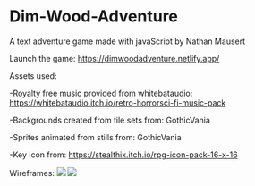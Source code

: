 # Dim-Wood-Adventure
A text adventure game made with javaScript by Nathan Mausert

Launch the game: https://dimwoodadventure.netlify.app/

Assets used:

-Royalty free music provided from whitebataudio: https://whitebataudio.itch.io/retro-horrorsci-fi-music-pack

-Backgrounds created from tile sets from: GothicVania

-Sprites animated from stills from: GothicVania

-Key icon from: https://stealthix.itch.io/rpg-icon-pack-16-x-16

Wireframes: 
<img src ="../images/Flowchart.png">
<img src ="../images/GUI.png">